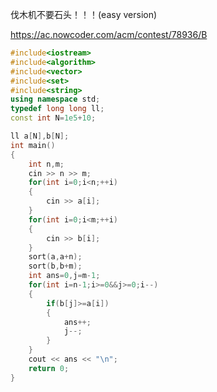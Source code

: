 伐木机不要石头！！！(easy version)

https://ac.nowcoder.com/acm/contest/78936/B

```cpp
#include<iostream>
#include<algorithm>
#include<vector>
#include<set>
#include<string>
using namespace std;
typedef long long ll;
const int N=1e5+10;

ll a[N],b[N];
int main()
{
	int n,m;
	cin >> n >> m;
	for(int i=0;i<n;++i)
	{
		cin >> a[i];
	}
	for(int i=0;i<m;++i)
	{
		cin >> b[i];
	}
	sort(a,a+n);
	sort(b,b+m);
	int ans=0,j=m-1;
	for(int i=n-1;i>=0&&j>=0;i--)
	{
		if(b[j]>=a[i])
		{
			ans++;
			j--;
		}
	}
	cout << ans << "\n";
	return 0;
}
```

